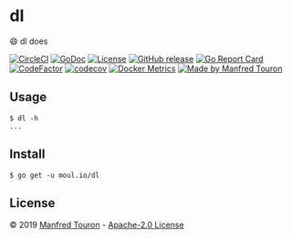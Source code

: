 # dl

:smile: dl does

[![CircleCI](https://circleci.com/gh/moul/dl.svg?style=shield)](https://circleci.com/gh/moul/dl)
[![GoDoc](https://godoc.org/moul.io/dl?status.svg)](https://godoc.org/moul.io/dl)
[![License](https://img.shields.io/github/license/moul/dl.svg)](https://github.com/moul/dl/blob/master/LICENSE)
[![GitHub release](https://img.shields.io/github/release/moul/dl.svg)](https://github.com/moul/dl/releases)
[![Go Report Card](https://goreportcard.com/badge/moul.io/dl)](https://goreportcard.com/report/moul.io/dl)
[![CodeFactor](https://www.codefactor.io/repository/github/moul/dl/badge)](https://www.codefactor.io/repository/github/moul/dl)
[![codecov](https://codecov.io/gh/moul/dl/branch/master/graph/badge.svg)](https://codecov.io/gh/moul/dl)
[![Docker Metrics](https://images.microbadger.com/badges/image/moul/dl.svg)](https://microbadger.com/images/moul/dl)
[![Made by Manfred Touron](https://img.shields.io/badge/made%20by-Manfred%20Touron-blue.svg?style=flat)](https://manfred.life/)


## Usage

```console
$ dl -h
...
```

## Install

```console
$ go get -u moul.io/dl
```

## License

© 2019 [Manfred Touron](https://manfred.life) -
[Apache-2.0 License](https://github.com/moul/dl/blob/master/LICENSE)
